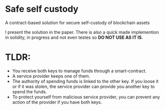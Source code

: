 # Safe self custody
A contract-based solution for secure self-custody of blockchain assets

I present the solution in the paper.
There is also a quick made implemention in solidity, in progress and not even testes so **DO NOT USE AS IT IS**.


# TLDR: 
- You receive both keys to manage funds through a smart-contract.
- A service provider keeps one of them.
- The authority of spending funds is linked to the other key. If you loose it or if it was stolen, the service provider can provide you another key to spend the funds.
- To protect yourself from malicious service provider, you can prevent any action of the provider if you have both keys.
